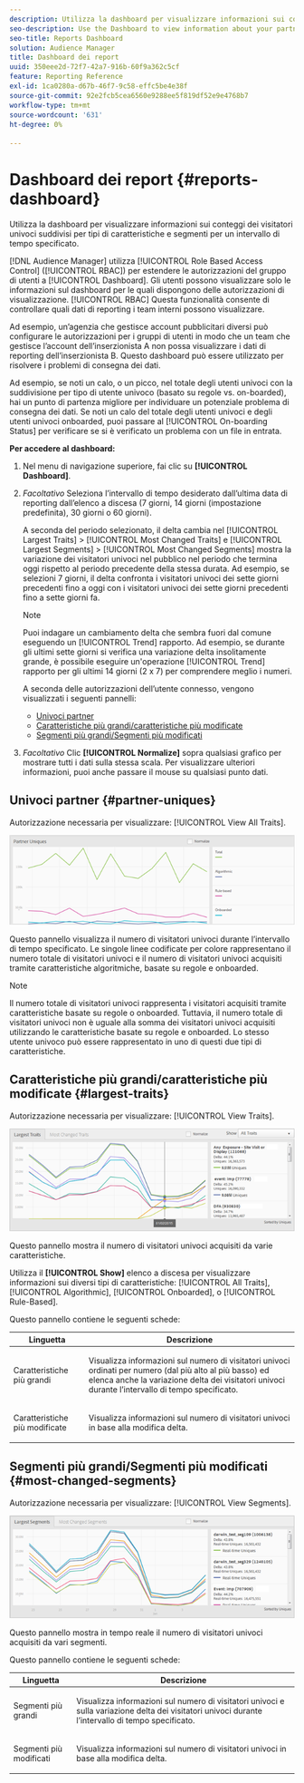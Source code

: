 ```yaml
---
description: Utilizza la dashboard per visualizzare informazioni sui conteggi di visitatori univoci dei tuoi partner suddivisi per tipi di caratteristiche e segmenti per un intervallo di tempo specificato.
seo-description: Use the Dashboard to view information about your partners' unique visitor counts broken down by trait types and segments for a specified time frame.
seo-title: Reports Dashboard
solution: Audience Manager
title: Dashboard dei report
uuid: 350eee2d-72f7-42a7-916b-60f9a362c5cf
feature: Reporting Reference
exl-id: 1ca0280a-d67b-46f7-9c58-effc5be4e38f
source-git-commit: 92e2fcb5cea6560e9288ee5f819df52e9e4768b7
workflow-type: tm+mt
source-wordcount: '631'
ht-degree: 0%

---
```


# Dashboard dei report {#reports-dashboard}

Utilizza la dashboard per visualizzare informazioni sui conteggi dei visitatori univoci suddivisi per tipi di caratteristiche e segmenti per un intervallo di tempo specificato.

<!-- 

c_dashboard.xml

 -->

[!DNL Audience Manager] utilizza [!UICONTROL Role Based Access Control] ([!UICONTROL RBAC]) per estendere le autorizzazioni del gruppo di utenti a [!UICONTROL Dashboard]. Gli utenti possono visualizzare solo le informazioni sul dashboard per le quali dispongono delle autorizzazioni di visualizzazione. [!UICONTROL RBAC] Questa funzionalità consente di controllare quali dati di reporting i team interni possono visualizzare.

Ad esempio, un’agenzia che gestisce account pubblicitari diversi può configurare le autorizzazioni per i gruppi di utenti in modo che un team che gestisce l’account dell’inserzionista A non possa visualizzare i dati di reporting dell’inserzionista B. Questo dashboard può essere utilizzato per risolvere i problemi di consegna dei dati.

Ad esempio, se noti un calo, o un picco, nel totale degli utenti univoci con la suddivisione per tipo di utente univoco (basato su regole vs. on-boarded), hai un punto di partenza migliore per individuare un potenziale problema di consegna dei dati. Se noti un calo del totale degli utenti univoci e degli utenti univoci onboarded, puoi passare al [!UICONTROL On-boarding Status] per verificare se si è verificato un problema con un file in entrata.

**Per accedere al dashboard:**

1. Nel menu di navigazione superiore, fai clic su **[!UICONTROL Dashboard]**.
2. *Facoltativo* Seleziona l’intervallo di tempo desiderato dall’ultima data di reporting dall’elenco a discesa (7 giorni, 14 giorni (impostazione predefinita), 30 giorni o 60 giorni).

   A seconda del periodo selezionato, il delta cambia nel [!UICONTROL Largest Traits] > [!UICONTROL Most Changed Traits] e [!UICONTROL Largest Segments] > [!UICONTROL Most Changed Segments] mostra la variazione dei visitatori univoci nel pubblico nel periodo che termina oggi rispetto al periodo precedente della stessa durata. Ad esempio, se selezioni 7 giorni, il delta confronta i visitatori univoci dei sette giorni precedenti fino a oggi con i visitatori univoci dei sette giorni precedenti fino a sette giorni fa.

   >[!NOTE]
   >
   >Puoi indagare un cambiamento delta che sembra fuori dal comune eseguendo un [!UICONTROL Trend] rapporto. Ad esempio, se durante gli ultimi sette giorni si verifica una variazione delta insolitamente grande, è possibile eseguire un&#39;operazione [!UICONTROL Trend] rapporto per gli ultimi 14 giorni (2 x 7) per comprendere meglio i numeri.

   A seconda delle autorizzazioni dell’utente connesso, vengono visualizzati i seguenti pannelli:

   * [Univoci partner](../reporting/reports-dashboard.md#partner-uniques)
   * [Caratteristiche più grandi/caratteristiche più modificate](../reporting/reports-dashboard.md#largest-traits)
   * [Segmenti più grandi/Segmenti più modificati](../reporting/reports-dashboard.md#most-changed-segments)

3. *Facoltativo* Clic **[!UICONTROL Normalize]** sopra qualsiasi grafico per mostrare tutti i dati sulla stessa scala. Per visualizzare ulteriori informazioni, puoi anche passare il mouse su qualsiasi punto dati.

## Univoci partner {#partner-uniques}

Autorizzazione necessaria per visualizzare: [!UICONTROL View All Traits].

![](assets/partner_uniques.png)

Questo pannello visualizza il numero di visitatori univoci durante l’intervallo di tempo specificato. Le singole linee codificate per colore rappresentano il numero totale di visitatori univoci e il numero di visitatori univoci acquisiti tramite caratteristiche algoritmiche, basate su regole e onboarded.

>[!NOTE]
>
>Il numero totale di visitatori univoci rappresenta i visitatori acquisiti tramite caratteristiche basate su regole o onboarded. Tuttavia, il numero totale di visitatori univoci non è uguale alla somma dei visitatori univoci acquisiti utilizzando le caratteristiche basate su regole e onboarded. Lo stesso utente univoco può essere rappresentato in uno di questi due tipi di caratteristiche.

## Caratteristiche più grandi/caratteristiche più modificate {#largest-traits}

Autorizzazione necessaria per visualizzare: [!UICONTROL View Traits].

![](assets/largest_traits.png)

Questo pannello mostra il numero di visitatori univoci acquisiti da varie caratteristiche.

Utilizza il **[!UICONTROL Show]** elenco a discesa per visualizzare informazioni sui diversi tipi di caratteristiche: [!UICONTROL All Traits], [!UICONTROL Algorithmic], [!UICONTROL Onboarded], o [!UICONTROL Rule-Based].

Questo pannello contiene le seguenti schede:

<table id="table_DA48BDEB4E0143BEA4EB85AC26FF6AE3"> 
 <thead> 
  <tr> 
   <th colname="col1" class="entry"> Linguetta </th> 
   <th colname="col2" class="entry"> Descrizione </th> 
  </tr> 
 </thead>
 <tbody> 
  <tr> 
   <td colname="col1"> <p><span class="wintitle"> Caratteristiche più grandi</span> </p> </td> 
   <td colname="col2"> <p>Visualizza informazioni sul numero di visitatori univoci ordinati per numero (dal più alto al più basso) ed elenca anche la variazione delta dei visitatori univoci durante l’intervallo di tempo specificato. </p> </td> 
  </tr> 
  <tr> 
   <td colname="col1"> <p><span class="wintitle"> Caratteristiche più modificate</span> </p> </td> 
   <td colname="col2"> <p>Visualizza informazioni sul numero di visitatori univoci in base alla modifica delta. </p> </td> 
  </tr> 
 </tbody> 
</table>

## Segmenti più grandi/Segmenti più modificati {#most-changed-segments}

Autorizzazione necessaria per visualizzare: [!UICONTROL View Segments].

![](assets/largest_segments.png)

Questo pannello mostra in tempo reale il numero di visitatori univoci acquisiti da vari segmenti.

Questo pannello contiene le seguenti schede:

<table id="table_8E22E0579FA74C5A86CC40B40B2548BE"> 
 <thead> 
  <tr> 
   <th colname="col1" class="entry"> Linguetta </th> 
   <th colname="col2" class="entry"> Descrizione </th> 
  </tr> 
 </thead>
 <tbody> 
  <tr> 
   <td colname="col1"> <p><span class="wintitle"> Segmenti più grandi</span> </p> </td> 
   <td colname="col2"> <p>Visualizza informazioni sul numero di visitatori univoci e sulla variazione delta dei visitatori univoci durante l’intervallo di tempo specificato. </p> </td> 
  </tr> 
  <tr> 
   <td colname="col1"> <p><span class="wintitle"> Segmenti più modificati</span> </p> </td> 
   <td colname="col2"> <p>Visualizza informazioni sul numero di visitatori univoci in base alla modifica delta. </p> </td> 
  </tr> 
 </tbody> 
</table>
